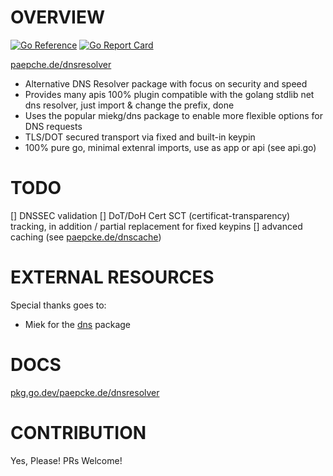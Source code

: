 # OVERVIEW
[![Go Reference](https://pkg.go.dev/badge/paepcke.de/dnsresolver.svg)](https://pkg.go.dev/paepcke.de/dnsresolver) [![Go Report Card](https://goreportcard.com/badge/paepcke.de/dnsresolver)](https://goreportcard.com/report/paepcke.de/dnsresolver)

[paepche.de/dnsresolver](https://paepcke.de/dnsresolver/)

- Alternative DNS Resolver package with focus on security and speed
- Provides many apis 100% plugin compatible with the golang stdlib net dns resolver, just import & change the prefix, done
- Uses the popular miekg/dns package to enable more flexible options for DNS requests
- TLS/DOT secured transport via fixed and built-in keypin 
- 100% pure go, minimal extenral imports, use as app or api (see api.go)

# TODO

[] DNSSEC validation 
[] DoT/DoH Cert SCT (certificat-transparency) tracking, in addition / partial replacement for fixed keypins
[] advanced caching (see [paepcke.de/dnscache](https://paepcke.de/dnscache/))

# EXTERNAL RESOURCES 

Special thanks goes to:

* Miek for the [dns](https://github.com/miekg/dns) package

# DOCS

[pkg.go.dev/paepcke.de/dnsresolver](https://pkg.go.dev/paepcke.de/dnsresolver)

# CONTRIBUTION

Yes, Please! PRs Welcome! 
